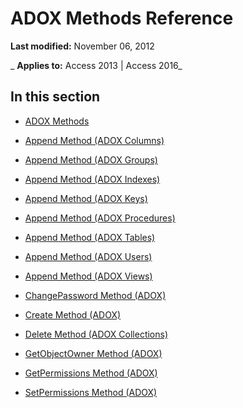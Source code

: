 
# ADOX Methods Reference

 **Last modified:** November 06, 2012

 _ **Applies to:** Access 2013 | Access 2016_

## In this section


- [ADOX Methods](1a2eed52-2b09-e528-2cdc-134df3c9441f.md)
    
- [Append Method (ADOX Columns)](e256a478-abc0-f15b-fc29-1b52e354144a.md)
    
- [Append Method (ADOX Groups)](c3245a24-55b8-3f3f-1c4a-43a119d84dc8.md)
    
- [Append Method (ADOX Indexes)](015ebab4-5e9d-8777-ac82-4d20e957c274.md)
    
- [Append Method (ADOX Keys)](14d6e8d7-5c9e-a422-47d6-ebfd9dd7a120.md)
    
- [Append Method (ADOX Procedures)](a93b31bb-e41a-5152-abe7-dd7c2b2fcd0a.md)
    
- [Append Method (ADOX Tables)](9e9fd57c-a856-6179-013f-9f378c3b7df0.md)
    
- [Append Method (ADOX Users)](b7a1128b-c6e7-2071-c914-913b6bd245ae.md)
    
- [Append Method (ADOX Views)](202f1d0a-dc5d-84e5-daf3-3212e5bc6088.md)
    
- [ChangePassword Method (ADOX)](999826a5-3e6b-b6da-b8f6-d61b9a50ceca.md)
    
- [Create Method (ADOX)](d4072ee7-a0b9-7780-7be0-1d64b42b437c.md)
    
- [Delete Method (ADOX Collections)](bcf9b8dd-cc7a-c1f9-fd93-58694766c4d9.md)
    
- [GetObjectOwner Method (ADOX)](716dd49a-8663-3f7a-32a3-0be353aea506.md)
    
- [GetPermissions Method (ADOX)](98a2b2b6-a8af-15ee-b052-622a6f0661b9.md)
    
- [SetPermissions Method (ADOX)](63d1053d-fb32-456b-ae67-3a4e45aa01af.md)
    
